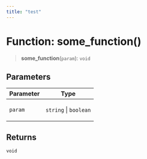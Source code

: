 ```yaml
---
title: "test"
---
```


# Function: some\_function()

> **some\_function**(`param`): `void`

## Parameters
<table>
<thead>
<tr>
<th>Parameter</th>
<th>Type</th>
</tr>
</thead>
<tbody>
<tr>
<td>

`param`

</td>
<td>

`string` | `boolean`

</td>
</tr>
</tbody>
</table>

## Returns

`void`
